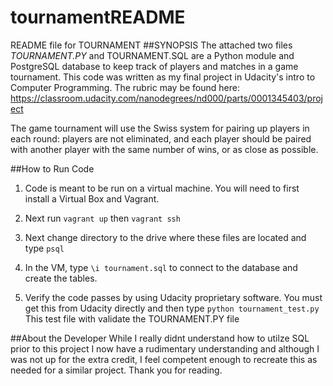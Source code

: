 # tournamentREADME
README file for TOURNAMENT
##SYNOPSIS
The attached two files _TOURNAMENT.PY_ and TOURNAMENT.SQL are a Python module and PostgreSQL database to keep track of players and matches in a game tournament.  This code was written as my final project in Udacity's intro to Computer Programming.  The rubric may be found here:  https://classroom.udacity.com/nanodegrees/nd000/parts/0001345403/project

The game tournament will use the Swiss system for pairing up players in each round: players are not eliminated, and each player should be paired with another player with the same number of wins, or as close as possible.

##How to Run Code
1. Code is meant to be run on a virtual machine.  You will need to first install a Virtual Box and Vagrant.

2. Next run `vagrant up` then `vagrant ssh`

3. Next change directory to the drive where these files are located and type `psql` 

4. In the VM, type `\i tournament.sql`  to connect to the database and create the tables.

5. Verify the code passes by using Udacity proprietary software.  You must get this from Udacity directly and then type `python tournament_test.py` This test file with validate the TOURNAMENT.PY file

##About the Developer
While I really didnt understand how to utilze SQL prior to this project I now have a rudimentary understanding and although I was not up for the extra credit, I feel competent enough to recreate this as needed for a similar project.  Thank you for reading.


